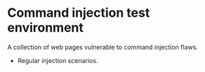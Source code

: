 # Command injection test environment
A collection of web pages vulnerable to command injection flaws.
* Regular injection scenarios.
